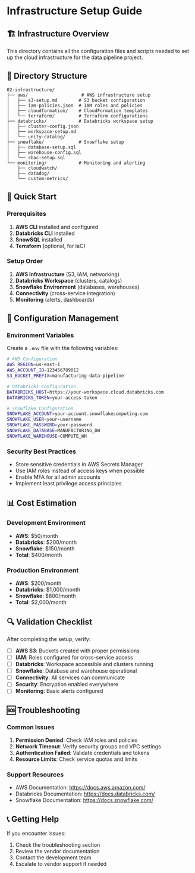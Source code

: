 # Infrastructure Setup Guide

## 🏗️ Infrastructure Overview

This directory contains all the configuration files and scripts needed to set up the cloud infrastructure for the data pipeline project.

## 📁 Directory Structure

```
02-infrastructure/
├── aws/                    # AWS infrastructure setup
│   ├── s3-setup.md        # S3 bucket configuration
│   ├── iam-policies.json  # IAM roles and policies
│   ├── cloudformation/    # CloudFormation templates
│   └── terraform/         # Terraform configurations
├── databricks/            # Databricks workspace setup
│   ├── cluster-config.json
│   ├── workspace-setup.md
│   └── unity-catalog/
├── snowflake/             # Snowflake setup
│   ├── database-setup.sql
│   ├── warehouse-config.sql
│   └── rbac-setup.sql
└── monitoring/            # Monitoring and alerting
    ├── cloudwatch/
    ├── datadog/
    └── custom-metrics/
```

## 🚀 Quick Start

### Prerequisites
1. **AWS CLI** installed and configured
2. **Databricks CLI** installed
3. **SnowSQL** installed
4. **Terraform** (optional, for IaC)

### Setup Order
1. **AWS Infrastructure** (S3, IAM, networking)
2. **Databricks Workspace** (clusters, catalogs)
3. **Snowflake Environment** (databases, warehouses)
4. **Connectivity** (cross-service integration)
5. **Monitoring** (alerts, dashboards)

## 🔧 Configuration Management

### Environment Variables
Create a `.env` file with the following variables:

```bash
# AWS Configuration
AWS_REGION=us-east-1
AWS_ACCOUNT_ID=123456789012
S3_BUCKET_PREFIX=manufacturing-data-pipeline

# Databricks Configuration
DATABRICKS_HOST=https://your-workspace.cloud.databricks.com
DATABRICKS_TOKEN=your-access-token

# Snowflake Configuration
SNOWFLAKE_ACCOUNT=your-account.snowflakecomputing.com
SNOWFLAKE_USER=your-username
SNOWFLAKE_PASSWORD=your-password
SNOWFLAKE_DATABASE=MANUFACTURING_DW
SNOWFLAKE_WAREHOUSE=COMPUTE_WH
```

### Security Best Practices
- Store sensitive credentials in AWS Secrets Manager
- Use IAM roles instead of access keys when possible
- Enable MFA for all admin accounts
- Implement least privilege access principles

## 📊 Cost Estimation

### Development Environment
- **AWS**: $50/month
- **Databricks**: $200/month
- **Snowflake**: $150/month
- **Total**: $400/month

### Production Environment
- **AWS**: $200/month
- **Databricks**: $1,000/month
- **Snowflake**: $800/month
- **Total**: $2,000/month

## 🔍 Validation Checklist

After completing the setup, verify:

- [ ] **AWS S3**: Buckets created with proper permissions
- [ ] **IAM**: Roles configured for cross-service access
- [ ] **Databricks**: Workspace accessible and clusters running
- [ ] **Snowflake**: Database and warehouse operational
- [ ] **Connectivity**: All services can communicate
- [ ] **Security**: Encryption enabled everywhere
- [ ] **Monitoring**: Basic alerts configured

## 🆘 Troubleshooting

### Common Issues
1. **Permission Denied**: Check IAM roles and policies
2. **Network Timeout**: Verify security groups and VPC settings
3. **Authentication Failed**: Validate credentials and tokens
4. **Resource Limits**: Check service quotas and limits

### Support Resources
- AWS Documentation: https://docs.aws.amazon.com/
- Databricks Documentation: https://docs.databricks.com/
- Snowflake Documentation: https://docs.snowflake.com/

## 📞 Getting Help

If you encounter issues:
1. Check the troubleshooting section
2. Review the vendor documentation
3. Contact the development team
4. Escalate to vendor support if needed
